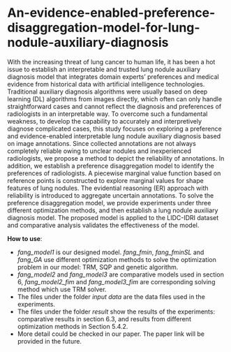 # An-evidence-enabled-preference-disaggregation-model-for-lung-nodule-auxiliary-diagnosis

With the increasing threat of lung cancer to human life, it has been a hot issue to establish an interpretable and trusted lung nodule auxiliary diagnosis model that integrates domain experts’ preferences and medical evidence from historical data with artificial intelligence technologies. Traditional auxiliary diagnosis algorithms were usually based on deep learning (DL) algorithms from images directly, which often can only handle straightforward cases and cannot reflect the diagnosis and preferences of radiologists in an interpretable way. To overcome such a fundamental weakness, to develop the capability to accurately and interpretively diagnose complicated cases, this study focuses on exploring a preference and evidence-enabled interpretable lung nodule auxiliary diagnosis based on image annotations. Since collected annotations are not always completely reliable owing to unclear nodules and inexperienced radiologists, we propose a method to depict the reliability of annotations. In addition, we establish a preference disaggregation model to identify the preferences of radiologists. A piecewise marginal value function based on reference points is constructed to explore marginal values for shape features of lung nodules. The evidential reasoning (ER) approach with reliability is introduced to aggregate uncertain annotations. To solve the preference disaggregation model, we provide experiments under three different optimization methods,  and then establish a lung nodule auxiliary diagnosis model. The proposed model is applied to the LIDC-IDRI dataset and comparative analysis validates the effectiveness of the model.

**How to use**:
* *fang_model1*  is our designed model. *fang_fmin*, *fang_fminSL* and *fang_GA* use different optimization methods to solve the optimization problem in our model: TRM, SQP and genetic algorithm.
* *fang_model2* and  *fang_model3* are comparative models used in section 6, *fang_model2_fim* and  *fang_model3_fim* are corresponding solving method which use TRM solver.
* The files under the folder *input data* are the data files used in the experiments.
* The files under the folder *result* show the results of the experiments: comparative results in section 6.3, and results from different optimization methods in Section 5.4.2.
* More detail could be checked in our paper. The paper link will be provided in the future.

